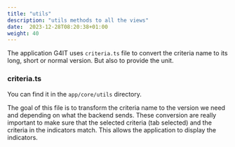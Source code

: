 ```yaml
---
title: "utils"
description: "utils methods to all the views"
date:  2023-12-28T08:20:38+01:00
weight: 40
---
```


The application G4IT uses `criteria.ts` file to convert the criteria name to its long, short or normal version.
But also to provide the unit.

### criteria.ts

You can find it in the `app/core/utils` directory.

The goal of this file is to transform the criteria name to the version we need and depending on what the backend
sends. These conversion are really important to make sure that the selected criteria (tab selected) and the 
criteria in the indicators match. This allows the application to display the indicators.
